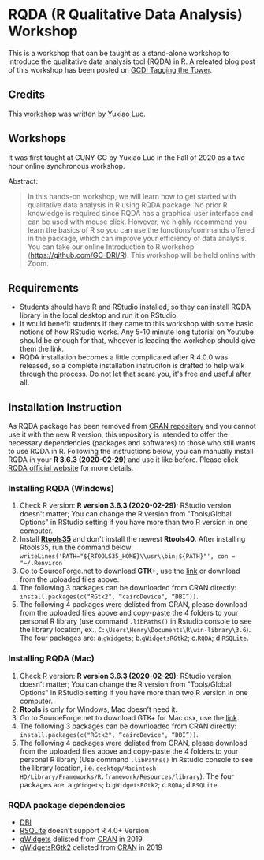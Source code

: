 # RQDA (R Qualitative Data Analysis) Workshop
This is a workshop that can be taught as a stand-alone workshop to introduce the qualitative data analysis tool (RQDA) in R. A releated blog post of this workshop has been posted on [GCDI Tagging the Tower](https://digitalfellows.commons.gc.cuny.edu/2020/10/16/use-rqda-for-qualitative-data-analysis/).

## Credits
This workshop was written by [Yuxiao Luo](https://github.com/yuxiaoluo).

## Workshops
It was first taught at CUNY GC by Yuxiao Luo in the Fall of 2020 as a two hour online synchronous workshop.

Abstract:

> In this hands-on workshop, we will learn how to get started with qualitative data analysis in R using RQDA package. No prior R knowledge is required since RQDA has a 
> graphical user interface and can be used with mouse click. However, we highly recommend you learn the basics of R so you can use the functions/commands offered in the 
> package, which can improve your efficiency of data analysis. You can take our online Introduction to R workshop (https://github.com/GC-DRI/R). This workshop will be held 
> online with Zoom.

## Requirements

- Students should have R and RStudio installed, so they can install RQDA library in the local desktop and run it on RStudio.  
- It would benefit students if they came to this workshop with some basic notions of how RStudio works. Any 5-10 minute long tutorial on Youtube should be enough for that, whoever is leading the workshop should give them the link.
- RQDA installation becomes a little complicated after R 4.0.0 was released, so a complete installation instruciton is drafted to help walk through the process. Do not let that scare you, it's free and useful after all.

## Installation Instruction
As RQDA package has been removed from [CRAN repository](https://cran.r-project.org/) and you cannot use it with the new R version, this repository is intended to offer the necessary dependencies (packages and softwares) to those who still wants to use RQDA in R. Following the instructions below, you can manually install RQDA in your **R 3.6.3 (2020-02-29)** and use it like before.
Please click [RQDA official website](https://rqda.r-forge.r-project.org/) for more details.

### Installing RQDA (Windows) 
1. Check R version: **R version 3.6.3 (2020-02-29)**; RStudio version doesn't matter; You can change the R version from "Tools/Global Options" in RStudio setting if you have more than two R version in one computer. 
2. Install [**Rtools35**](https://cran.r-project.org/bin/windows/Rtools/history.html) and don't install the newest **Rtools40**.
	After installing Rtools35, run the command below: `writeLines('PATH="${RTOOLS35_HOME}\\usr\\bin;${PATH}"', con = "~/.Renviron`
3. Go to SourceForge.net to download **GTK+**, use the [link](https://sourceforge.net/projects/gladewin32/files/gtk%2B-win32-runtime/2.10.11/gtk-2.10.11-win32-1.exe/download?use_mirror=versaweb&modtime=1175123376&big_mirror=0) or download from the uploaded files above.
4. The following 3 packages can be downloaded from CRAN directly: `install.packages(c("RGtk2", “cairoDevice", “DBI”))`.
5. The following 4 packages were delisted from CRAN, please download from the uploaded files above and copy-paste the 4 folders to your personal R library (use command `.libPaths()` in Rstudio console to see the library location, ex., `C:\Users\Henry\Documents\R\win-library\3.6`). The four packages are: a.`gWidgets`; b.`gWidgetsRGtk2`; c.`RQDA`; d.`RSQLite`.

### Installing RQDA (Mac)
1. Check R version: **R version 3.6.3 (2020-02-29)**; RStudio version doesn't matter;  You can change the R version from "Tools/Global Options" in RStudio setting if you have more than two R version in one computer. 
3. **Rtools** is only for Windows, Mac doesn’t need it. 
4. Go to SourceForge.net to download GTK+ for Mac osx, use the [link](https://sourceforge.net/projects/gtk-osx/).
5. The following 3 packages can be downloaded from CRAN directly:  `install.packages(c("RGtk2", “cairoDevice", “DBI”))`.
6. The following 4 packages were delisted from CRAN, please download from the uploaded files above and copy-paste the 4 folders to your personal R library (Use command `.libPaths()` in Rstudio console to see the library location, i.e. `desktop/Macintosh HD/Library/Frameworks/R.framework/Resources/library`). The four packages are: a.`gWidgets`; b.`gWidgetsRGtk2`; c.`RQDA`; d.`RSQLite`.

### RQDA package dependencies
- [DBI](https://cran.r-project.org/web/packages/DBI/index.html)
- [RSQLite](https://cran.r-project.org/web/packages/RSQLite/index.html) doesn’t support R 4.0+ Version
- [gWidgets](https://cran.r-project.org/web/packages/gWidgets/index.html) delisted from [CRAN](https://cran.r-project.org/) in 2019
- [gWidgetsRGtk2](https://cran.r-project.org/web/packages/gWidgetsRGtk2/index.html) delisted from [CRAN](https://cran.r-project.org/) in  2019
  
  

